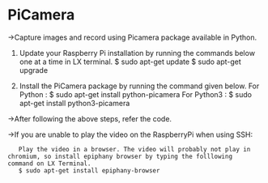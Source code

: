 # PiCamera
->Capture images and record using Picamera package available in Python.


1) Update your Raspberry Pi installation by running the commands below one at a time in LX terminal.
      $ sudo apt-get update
      $ sudo apt-get upgrade
      
2) Install the PiCamera package by running the command given below.
      For Python  :  $ sudo apt-get install python-picamera 
      For Python3 :  $ sudo apt-get install python3-picamera
      
->After following the above steps, refer the code.

->If you are unable to play the video on the RaspberryPi when using SSH:

       Play the video in a browser. The video will probably not play in chromium, so install epiphany browser by typing the folllowing            command on LX Terminal.
       $ sudo apt-get install epiphany-browser

